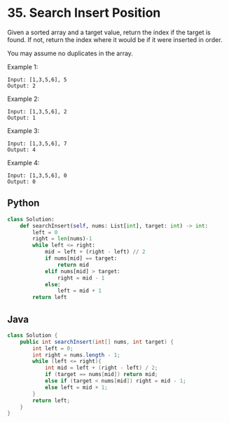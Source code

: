 # 35. Search Insert Position

Given a sorted array and a target value, return the index if the target is found. If not, return the index where it would be if it were inserted in order.

You may assume no duplicates in the array.

Example 1:
```
Input: [1,3,5,6], 5
Output: 2
```
Example 2:
```
Input: [1,3,5,6], 2
Output: 1
```
Example 3:
```
Input: [1,3,5,6], 7
Output: 4
```
Example 4:
```
Input: [1,3,5,6], 0
Output: 0
```

## Python
```py
class Solution:
    def searchInsert(self, nums: List[int], target: int) -> int:
        left = 0
        right = len(nums)-1
        while left <= right:
            mid = left + (right - left) // 2
            if nums[mid] == target:
                return mid
            elif nums[mid] > target:
                right = mid - 1
            else:
                left = mid + 1
        return left
```

## Java
```java
class Solution {
    public int searchInsert(int[] nums, int target) {
        int left = 0;
        int right = nums.length - 1;
        while (left <= right){
            int mid = left + (right - left) / 2;
            if (target == nums[mid]) return mid;
            else if (target < nums[mid]) right = mid - 1;
            else left = mid + 1;
        }
        return left;
    }
}
```

